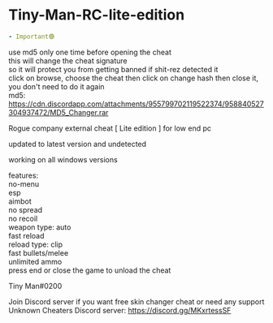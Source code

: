 # Tiny-Man-RC-lite-edition

```yaml
- Important🟢
```
use md5 only one time before opening the cheat  
this will change the cheat signature  
so it will protect you from getting banned if shit-rez detected it  
click on browse, choose the cheat then click on change hash then close it,
you don't need to do it again  
md5: https://cdn.discordapp.com/attachments/955799702119522374/958840527304937472/MD5_Changer.rar  

Rogue company external cheat [ Lite edition ] for low end pc

updated to latest version and undetected

working on all windows versions

features:  
no-menu  
esp  
aimbot  
no spread  
no recoil  
weapon type: auto  
fast reload  
reload type: clip  
fast bullets/melee  
unlimited ammo   
press end or close the game to unload the cheat

Tiny Man#0200

Join Discord server if you want free skin changer cheat or need any support  
Unknown Cheaters Discord server: https://discord.gg/MKxrtessSF
